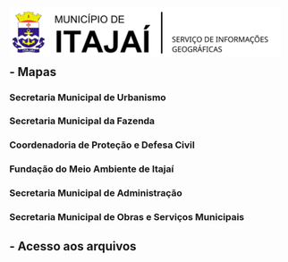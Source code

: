 <img  src="assets/images/BRASAO_TITULO.svg"  alt="Brasão Itajaí-SC"  title="Itajaí-SC"  align="left"  height="90" />

#    

## - Mapas

### Secretaria Municipal de Urbanismo

### Secretaria Municipal da Fazenda

### Coordenadoria de Proteção e Defesa Civil

### Fundação do Meio Ambiente de Itajaí

### Secretaria Municipal de Administração

### Secretaria Municipal de Obras e Serviços Municipais

## - Acesso aos arquivos
